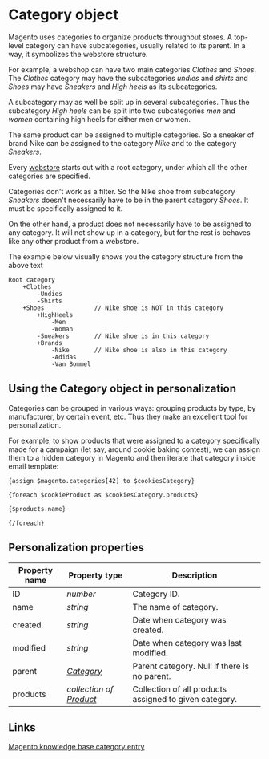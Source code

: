 # Category object

Magento uses categories to organize products throughout stores. A top-level 
category can have subcategories, usually related to its parent. In a way, it 
symbolizes the webstore structure. 

For example, a webshop can have two main categories *Clothes* and *Shoes*. The 
*Clothes* category may have the subcategories *undies* and *shirts* and *Shoes* 
may have *Sneakers* and *High heels* as its subcategories.

A subcategory may as well be split up in several subcategories. Thus the 
subcategory *High heels* can be split into two subcategories *men* and *women* 
containing high heels for either men or women. 

The same product can be assigned to multiple categories. So a sneaker of brand 
Nike can be assigned to the category _Nike_ and to the category _Sneakers_.

Every [webstore][webstore-object] starts out with a root category, under which 
all the other categories are specified.

Categories don't work as a filter. So the Nike shoe from subcategory *Sneakers* 
doesn't necessarily have to be in the parent category *Shoes*. It must be 
specifically assigned to it. 

On the other hand, a product does not necessarily have to be assigned to any 
category. It will not show up in a category, but for the rest is behaves like 
any other product from a webstore.

The example below visually shows you the category structure from the above text

```
Root category
    +Clothes
        -Undies
        -Shirts
    +Shoes              // Nike shoe is NOT in this category
        +HighHeels
            -Men
            -Woman
        -Sneakers       // Nike shoe is in this category
        +Brands
            -Nike       // Nike shoe is also in this category
            -Adidas
            -Van Bommel
```

## Using the Category object in personalization

Categories can be grouped in various ways: grouping products by type, 
by manufacturer, by certain event, etc. Thus they make an excellent tool for 
personalization. 

For example, to show products that were assigned to a category specifically made 
for a campaign (let say, around cookie baking contest), we can assign them to a hidden category in 
Magento and then iterate that category inside email template:

```
{assign $magento.categories[42] to $cookiesCategory}

{foreach $cookieProduct as $cookiesCategory.products}

{$products.name}

{/foreach}
```

## Personalization properties

| Property name   | Property type                             | Description                                            |
|-----------------|-------------------------------------------|--------------------------------------------------------|
| ID              | _number_                                  | Category ID.                                           |
| name            | _string_                                  | The name of category.                                  |
| created         | _string_                                  | Date when category was created.                        |
| modified        | _string_                                  | Date when category was last modified.                  |
| parent          | _[Category][category-object]_             | Parent category. Null if there is no parent.           |
| products        | _collection of [Product][product-object]_ | Collection of all products assigned to given category. |

## Links

[Magento knowledge base category entry](http://www.magentocommerce.com/knowledge-base/categories/category/product-categories/)


[webstore-object]: copernica-docs:MarketingSuite/magento-integration/object/webstore
[category-object]: copernica-docs:MarketingSuite/magento-integration/object/category
[product-object]: copernica-docs:MarketingSuite/magento-integration/object/product
